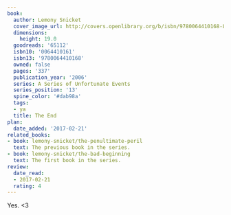 ```yaml
---
book:
  author: Lemony Snicket
  cover_image_url: http://covers.openlibrary.org/b/isbn/9780064410168-L.jpg
  dimensions:
    height: 19.0
  goodreads: '65112'
  isbn10: '0064410161'
  isbn13: '9780064410168'
  owned: false
  pages: '337'
  publication_year: '2006'
  series: A Series of Unfortunate Events
  series_position: '13'
  spine_color: '#dab98a'
  tags:
  - ya
  title: The End
plan:
  date_added: '2017-02-21'
related_books:
- book: lemony-snicket/the-penultimate-peril
  text: The previous book in the series.
- book: lemony-snicket/the-bad-beginning
  text: The first book in the series.
review:
  date_read:
  - 2017-02-21
  rating: 4
---
```


Yes. &lt;3
